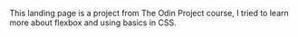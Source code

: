 This landing page is a project from The Odin Project course, I tried to learn more about flexbox and using basics in CSS.
